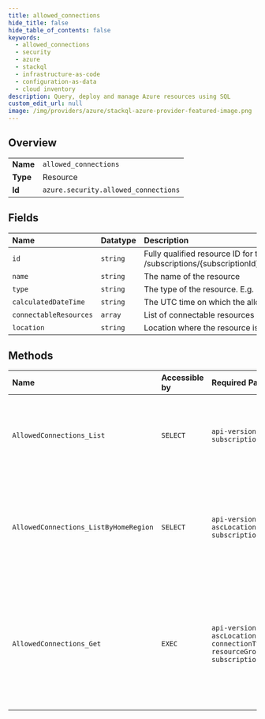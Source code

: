 ```yaml
---
title: allowed_connections
hide_title: false
hide_table_of_contents: false
keywords:
  - allowed_connections
  - security
  - azure    
  - stackql
  - infrastructure-as-code
  - configuration-as-data
  - cloud inventory
description: Query, deploy and manage Azure resources using SQL
custom_edit_url: null
image: /img/providers/azure/stackql-azure-provider-featured-image.png
---
```

  
    

## Overview
<table><tbody>
<tr><td><b>Name</b></td><td><code>allowed_connections</code></td></tr>
<tr><td><b>Type</b></td><td>Resource</td></tr>
<tr><td><b>Id</b></td><td><code>azure.security.allowed_connections</code></td></tr>
</tbody></table>

## Fields
| Name | Datatype | Description |
|:-----|:---------|:------------|
| `id` | `string` | Fully qualified resource ID for the resource. Ex - /subscriptions/&#123;subscriptionId&#125;/resourceGroups/&#123;resourceGroupName&#125;/providers/&#123;resourceProviderNamespace&#125;/&#123;resourceType&#125;/&#123;resourceName&#125; |
| `name` | `string` | The name of the resource |
| `type` | `string` | The type of the resource. E.g. "Microsoft.Compute/virtualMachines" or "Microsoft.Storage/storageAccounts" |
| `calculatedDateTime` | `string` | The UTC time on which the allowed connections resource was calculated |
| `connectableResources` | `array` | List of connectable resources |
| `location` | `string` | Location where the resource is stored |
## Methods
| Name | Accessible by | Required Params | Description |
|:-----|:--------------|:----------------|:------------|
| `AllowedConnections_List` | `SELECT` | `api-version, subscriptionId` | Gets the list of all possible traffic between resources for the subscription |
| `AllowedConnections_ListByHomeRegion` | `SELECT` | `api-version, ascLocation, subscriptionId` | Gets the list of all possible traffic between resources for the subscription and location. |
| `AllowedConnections_Get` | `EXEC` | `api-version, ascLocation, connectionType, resourceGroupName, subscriptionId` | Gets the list of all possible traffic between resources for the subscription and location, based on connection type. |
